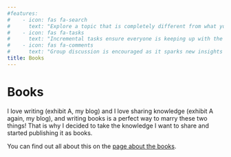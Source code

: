 ```yaml
---
#features:
#    - icon: fas fa-search
#      text: "Explore a topic that is completely different from what you are used to"
#    - icon: fas fa-tasks
#      text: "Incremental tasks ensure everyone is keeping up with the group"
#    - icon: fas fa-comments
#      text: "Group discussion is encouraged as it sparks new insights and ideas"
title: Books
---
```


# Books

I love writing (exhibit A, my blog) and I love sharing knowledge
(exhibit A again, my blog), and writing books is a perfect way
to marry these two things!
That is why I decided to take the knowledge I want to share and
started publishing it as books.

You can find out all about this on the [page about the books][books].

[books]: /books
